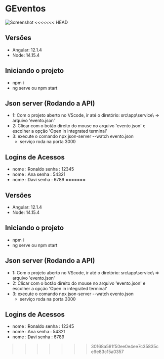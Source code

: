 # GEventos

![Screenshot](https://ibb.co/wz57Bm3)
<<<<<<< HEAD

## Versões

* Angular: 12.1.4
* Node: 14.15.4

## Iniciando o projeto 

* npm i
* ng serve ou npm start

## Json server (Rodando a API)

* 1: Com o projeto aberto no VScode, ir até o diretório: src\app\service\ => arquivo 'evento.json'
* 2: Clicar com o botão direito do mouse no arquivo 'evento.json' e escolher a opção 'Open in integrated terminal'
* 3: execute o comando  npx json-server --watch evento.json 
    - serviço roda na porta 3000 

## Logins de Acessos

 * nome : Ronaldo   senha : 12345
 * nome : Ana       senha : 54321 
 * nome : Davi      senha : 6789
=======

## Versões

* Angular: 12.1.4
* Node: 14.15.4

## Iniciando o projeto 

* npm i
* ng serve ou npm start

## Json server (Rodando a API)

* 1: Com o projeto aberto no VScode, ir até o diretório: src\app\service\ => arquivo 'evento.json'
* 2: Clicar com o botão direito do mouse no arquivo 'evento.json' e escolher a opção 'Open in integrated terminal'
* 3: execute o comando  npx json-server --watch evento.json 
    - serviço roda na porta 3000 

## Logins de Acessos

 * nome : Ronaldo   senha : 12345
 * nome : Ana       senha : 54321 
 * nome : Davi      senha : 6789

>>>>>>> 30168a591f50ee0e4ee7c35835ce9e83c15a0357
